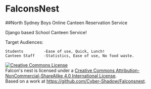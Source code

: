 # FalconsNest
##North Sydney Boys Online Canteen Reservation Service

Django based School Canteen Service!

Target Audiences:

    Students         -Ease of use, Quick, Lunch!
    Canteen Staff    -Statistics, Ease of use, No food waste.


<a rel="license" href="http://creativecommons.org/licenses/by-nc-sa/4.0/"><img alt="Creative Commons License" style="border-width:0" src="https://i.creativecommons.org/l/by-nc-sa/4.0/88x31.png" /></a><br /><span xmlns:dct="http://purl.org/dc/terms/" property="dct:title">Falcon's nest</span> is licensed under a <a rel="license" href="http://creativecommons.org/licenses/by-nc-sa/4.0/">Creative Commons Attribution-NonCommercial-ShareAlike 4.0 International License</a>.<br />Based on a work at <a xmlns:dct="http://purl.org/dc/terms/" href="https://github.com/Cyber-Shadow/Falconsnest" rel="dct:source">https://github.com/Cyber-Shadow/Falconsnest</a>.
